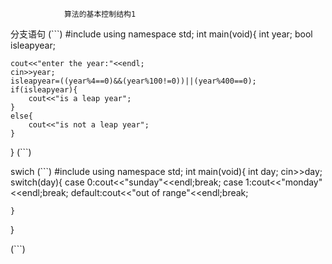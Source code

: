                 算法的基本控制结构1
分支语句
(```)
#include <iostream>
using namespace std;
int main(void){
    int year;
    bool isleapyear;

    cout<<"enter the year:"<<endl;
    cin>>year;
    isleapyear=((year%4==0)&&(year%100!=0))||(year%400==0);
    if(isleapyear){
        cout<<"is a leap year";
    }
    else{
        cout<<"is not a leap year";
    }
}
(```)


swich
(```)
#include <iostream>
using namespace std;
int main(void){
    int day;
    cin>>day;
    switch(day){
    case 0:cout<<"sunday"<<endl;break;
    case 1:cout<<"monday"<<endl;break;
    default:cout<<"out of range"<<endl;break;
    
    } 
    
}

(```)